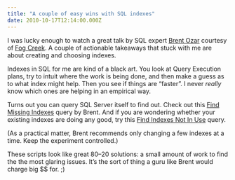 ```yaml
---
title: "A couple of easy wins with SQL indexes"
date: 2010-10-17T12:14:00.000Z
---
```


I was lucky enough to watch a great talk by SQL expert [Brent Ozar](http://www.brentozar.com/) courtesy of [Fog Creek](http://www.fogcreek.com/). A couple of actionable takeaways that stuck with me are about creating and choosing indexes.

Indexes in SQL for me are kind of a black art. You look at Query Execution plans, try to intuit where the work is being done, and then make a guess as to what index might help. Then you see if things are “faster”. I never _really_ know which ones are helping in an empirical way.

Turns out you can query SQL Server itself to find out. Check out this [Find Missing Indexes](http://www.sqlserverpedia.com/wiki/Find_Missing_Indexes) query by Brent. And if you are wondering whether your existing indexes are doing any good, try this [Find Indexes Not In Use](http://www.sqlserverpedia.com/wiki/Find_Indexes_Not_In_Use) query.

(As a practical matter, Brent recommends only changing a few indexes at a time. Keep the experiment controlled.)

These scripts look like great 80–20 solutions: a small amount of work to find the the most glaring issues. It’s the sort of thing a guru like Brent would charge big $$ for. ;)
